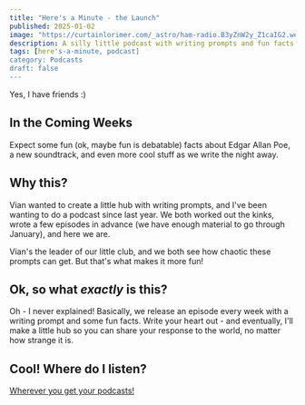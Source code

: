 ```yaml
---
title: "Here's a Minute - the Launch"
published: 2025-01-02
image: "https://curtainlorimer.com/_astro/ham-radio.B3yZnW2y_Z1caIG2.webp"
description: A silly little podcast with writing prompts and fun facts in a minute or two. And we just launched it!
tags: [here's-a-minute, podcast]
category: Podcasts
draft: false
---
```

Yes, I have friends :)
## In the Coming Weeks
Expect some fun (ok, maybe fun is debatable) facts about Edgar Allan Poe, a new soundtrack, and even more cool stuff as we write the night away.

## Why this?
Vian wanted to create a little hub with writing prompts, and I've been wanting to do a podcast since last year. We both worked out the kinks, wrote a few episodes in advance (we have enough material to go through January), and here we are.

Vian's the leader of our little club, and we both see how chaotic these prompts can get. But that's what makes it more fun!

## Ok, so what *exactly* is this?
Oh - I never explained! Basically, we release an episode every week with a writing prompt and some fun facts. Write your heart out - and eventually, I'll make a little hub so you can share your response to the world, no matter how strange it is. 

## Cool! Where do I listen?
[Wherever you get your podcasts!](https://creators.spotify.com/pod/show/lex319)
